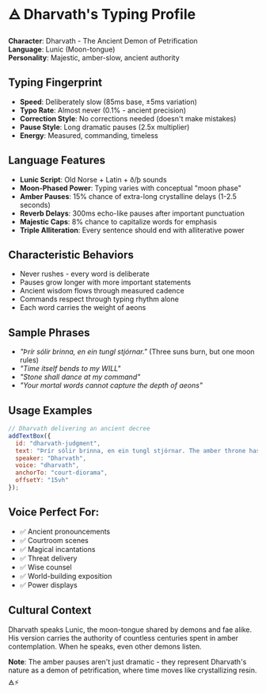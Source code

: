 # 🜁 Dharvath's Typing Profile

**Character**: Dharvath - The Ancient Demon of Petrification  
**Language**: Lunic (Moon-tongue)  
**Personality**: Majestic, amber-slow, ancient authority

## Typing Fingerprint
- **Speed**: Deliberately slow (85ms base, ±5ms variation)
- **Typo Rate**: Almost never (0.1% - ancient precision)
- **Correction Style**: No corrections needed (doesn't make mistakes)
- **Pause Style**: Long dramatic pauses (2.5x multiplier)
- **Energy**: Measured, commanding, timeless

## Language Features
- **Lunic Script**: Old Norse + Latin + ð/þ sounds
- **Moon-Phased Power**: Typing varies with conceptual "moon phase"
- **Amber Pauses**: 15% chance of extra-long crystalline delays (1-2.5 seconds)
- **Reverb Delays**: 300ms echo-like pauses after important punctuation
- **Majestic Caps**: 8% chance to capitalize words for emphasis
- **Triple Alliteration**: Every sentence should end with alliterative power

## Characteristic Behaviors
- Never rushes - every word is deliberate
- Pauses grow longer with more important statements
- Ancient wisdom flows through measured cadence
- Commands respect through typing rhythm alone
- Each word carries the weight of aeons

## Sample Phrases
- *"Þrír sólir brinna, en ein tungl stjórnar."* (Three suns burn, but one moon rules)
- *"Time itself bends to my WILL"*
- *"Stone shall dance at my command"*
- *"Your mortal words cannot capture the depth of aeons"*

## Usage Examples

```javascript
// Dharvath delivering an ancient decree
addTextBox({
  id: "dharvath-judgment",
  text: "Þrír sólir brinna, en ein tungl stjórnar. The amber throne has spoken, and the stones themselves shall carry out this judgment. Your petition is... DENIED.",
  speaker: "Dharvath",
  voice: "dharvath",
  anchorTo: "court-diorama",
  offsetY: "15vh"
});
```

## Voice Perfect For:
- ✅ Ancient pronouncements
- ✅ Courtroom scenes
- ✅ Magical incantations
- ✅ Threat delivery
- ✅ Wise counsel
- ✅ World-building exposition
- ✅ Power displays

## Cultural Context
Dharvath speaks Lunic, the moon-tongue shared by demons and fae alike. His version carries the authority of countless centuries spent in amber contemplation. When he speaks, even other demons listen.

**Note**: The amber pauses aren't just dramatic - they represent Dharvath's nature as a demon of petrification, where time moves like crystallizing resin. 🜁⚡

